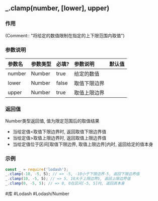 ## \_.clamp(number, \[lower\], upper)
### 作用
(Comment:: "将给定的数值限制在指定的上下限范围内取值")

### 参数说明
|参数名|参数类型|必填?|参数说明|默认值|
|:-|:-|:-|:-|:-|
|number|Number|true|给定的数值||
|lower|Number|false|取值下限边界||
|upper|Number|true|取值上限边界||

### 返回值
Number类型返回值, 值为限定范围后的取值结果
- 当给定值<取值下限边界时, 返回取值下限边界值
- 当给定值>取值上限边界时, 返回取值上限边界值
- 当给定值位于区间\[取值下限边界, 取值上限边界\]内时, 返回给定的值本身

### 示例
```javascript
const _ = require('lodash');
_.clamp(-10, -5, 5); // => -5, -10小于下限边界-5, 返回下限边界值
_.clamp(10, -5, 5); // => 5, 10大于上限边界5, 返回上限边界值
_.clamp(0, -5, 5); // => 0, 0在区间[-5, 5]内, 返回其本身
```

#库 #Lodash #Lodash/Number